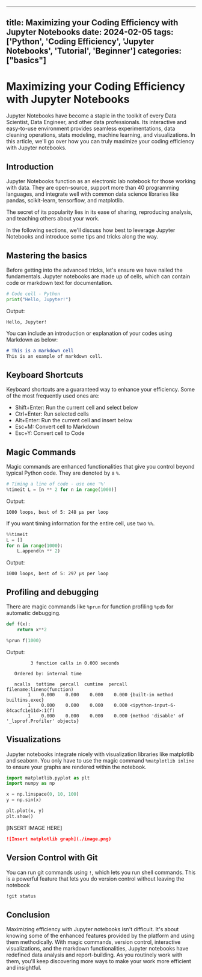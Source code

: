 
---
title: Maximizing your Coding Efficiency with Jupyter Notebooks
date: 2024-02-05
tags: ['Python', 'Coding Efficiency', 'Jupyter Notebooks', 'Tutorial', 'Beginner']
categories: ["basics"]
---


# Maximizing your Coding Efficiency with Jupyter Notebooks

Jupyter Notebooks have become a staple in the toolkit of every Data Scientist, Data Engineer, and other data professionals. Its interactive and easy-to-use environment provides seamless experimentations, data cleaning operations, stats modeling, machine learning, and visualizations. In this article, we'll go over how you can truly maximize your coding efficiency with Jupyter notebooks.

## Introduction

Jupyter Notebooks function as an electronic lab notebook for those working with data. They are open-source, support more than 40 programming languages, and integrate well with common data science libraries like pandas, scikit-learn, tensorflow, and matplotlib.

The secret of its popularity lies in its ease of sharing, reproducing analysis, and teaching others about your work.

In the following sections, we'll discuss how best to leverage Jupyter Notebooks and introduce some tips and tricks along the way.

## Mastering the basics

Before getting into the advanced tricks, let's ensure we have nailed the fundamentals. Jupyter notebooks are made up of cells, which can contain code or markdown text for documentation.

```python
# Code cell - Python
print("Hello, Jupyter!")
```

Output:

```
Hello, Jupyter!
```

You can include an introduction or explanation of your codes using Markdown as below:

```markdown
# This is a markdown cell
This is an example of markdown cell.
```

## Keyboard Shortcuts

Keyboard shortcuts are a guaranteed way to enhance your efficiency. Some of the most frequently used ones are:

- Shift+Enter: Run the current cell and select below
- Ctrl+Enter: Run selected cells
- Alt+Enter: Run the current cell and insert below
- Esc+M: Convert cell to Markdown
- Esc+Y: Convert cell to Code

## Magic Commands

Magic commands are enhanced functionalities that give you control beyond typical Python code. They are denoted by a `%`.

```python
# Timing a line of code - use one '%'
%timeit L = [n ** 2 for n in range(1000)]
```

Output:

```
1000 loops, best of 5: 248 µs per loop
```

If you want timing information for the entire cell, use two `%%`.

```python
%%timeit
L = []
for n in range(1000):
    L.append(n ** 2)
```

Output:

```
1000 loops, best of 5: 297 µs per loop
```

## Profiling and debugging

There are magic commands like `%prun` for function profiling `%pdb` for automatic debugging.

```python
def f(x):
    return x**2

%prun f(1000)
```

Output:

``` 
         3 function calls in 0.000 seconds

   Ordered by: internal time

   ncalls  tottime  percall  cumtime  percall filename:lineno(function)
        1    0.000    0.000    0.000    0.000 {built-in method builtins.exec}
        1    0.000    0.000    0.000    0.000 <ipython-input-6-84cacfc1e11d>:1(f)
        1    0.000    0.000    0.000    0.000 {method 'disable' of '_lsprof.Profiler' objects}
```

## Visualizations 

Jupyter notebooks integrate nicely with visualization libraries like matplotlib and seaborn. You only have to use the magic command `%matplotlib inline` to ensure your graphs are rendered within the notebook.

```python
import matplotlib.pyplot as plt
import numpy as np 

x = np.linspace(0, 10, 100)
y = np.sin(x)

plt.plot(x, y)
plt.show()
```

[INSERT IMAGE HERE]

```markdown
![Insert matplotlib graph](./image.png)
```

## Version Control with Git

You can run git commands using `!`, which lets you run shell commands. This is a powerful feature that lets you do version control without leaving the notebook

```bash
!git status
```

## Conclusion

Maximizing efficiency with Jupyter notebooks isn't difficult. It's about knowing some of the enhanced features provided by the platform and using them methodically. With magic commands, version control, interactive visualizations, and the markdown functionalities, Jupyter notebooks have redefined data analysis and report-building. As you routinely work with them, you'll keep discovering more ways to make your work more efficient and insightful.